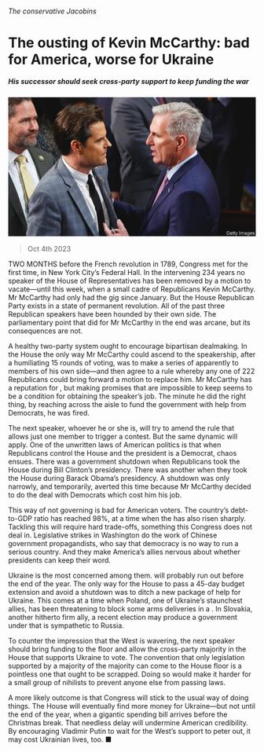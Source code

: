 ###### The conservative Jacobins

# The ousting of Kevin McCarthy: bad for America, worse for Ukraine 

##### His successor should seek cross-party support to keep funding the war 

![image](images/20231007_LDP002.jpg) 

> Oct 4th 2023 

TWO MONTHS before the French revolution in 1789, Congress met for the first time, in New York City’s Federal Hall. In the intervening 234 years no speaker of the House of Representatives has been removed by a motion to vacate—until this week, when a small cadre of Republicans  Kevin McCarthy. Mr McCarthy had only had the gig since January. But the House Republican Party exists in a state of permanent revolution. All of the past three Republican speakers have been hounded by their own side. The parliamentary point that did for Mr McCarthy in the end was arcane, but its consequences are not.

A healthy two-party system ought to encourage bipartisan dealmaking. In the House the only way Mr McCarthy could ascend to the speakership, after a humiliating 15 rounds of voting, was to make a series of apparently  to members of his own side—and then agree to a rule whereby any one of 222 Republicans could bring forward a motion to replace him. Mr McCarthy has a reputation for , but making promises that are impossible to keep seems to be a condition for obtaining the speaker’s job. The minute he did the right thing, by reaching across the aisle to fund the government with help from Democrats, he was fired.

The next speaker, whoever he or she is, will try to amend the rule that allows just one member to trigger a contest. But the same dynamic will apply. One of the unwritten laws of American politics is that when Republicans control the House and the president is a Democrat, chaos ensues. There was a government shutdown when Republicans took the House during Bill Clinton’s presidency. There was another when they took the House during Barack Obama’s presidency. A shutdown was only narrowly, and temporarily, averted this time because Mr McCarthy decided to do the deal with Democrats which cost him his job.

This way of not governing is bad for American voters. The country’s debt-to-GDP ratio has reached 98%, at a time when the  has also risen sharply. Tackling this will require hard trade-offs, something this Congress does not deal in. Legislative strikes in Washington do the work of Chinese government propagandists, who say that democracy is no way to run a serious country. And they make America’s allies nervous about whether presidents can keep their word.

Ukraine is the most concerned among them.  will probably run out before the end of the year. The only way for the House to pass a 45-day budget extension and avoid a shutdown was to ditch a new package of help for Ukraine. This comes at a time when Poland, one of Ukraine’s staunchest allies, has been threatening to block some arms deliveries in a . In Slovakia, another hitherto firm ally, a recent election may produce a government under  that is sympathetic to Russia. 

To counter the impression that the West is wavering, the next speaker should bring funding to the floor and allow the cross-party majority in the House that supports Ukraine to vote. The convention that only legislation supported by a majority of the majority can come to the House floor is a pointless one that ought to be scrapped. Doing so would make it harder for a small group of nihilists to prevent anyone else from passing laws.

A more likely outcome is that Congress will stick to the usual way of doing things. The House will eventually find more money for Ukraine—but not until the end of the year, when a gigantic spending bill arrives before the Christmas break. That needless delay will undermine American credibility. By encouraging Vladimir Putin to wait for the West’s support to peter out, it may cost Ukrainian lives, too. ■

